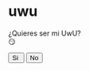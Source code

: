 # uwu

<!DOCTYPE html>
<html lang="es">
<head>
    <meta charset="UTF-8">
    <meta http-equiv="X-UA-Compatible" content="IE=edge">
    <meta name="viewport" content="width=device-width, initial-scale=1.0">
    <title>¿Quieres ser mi UwU?</title>
    <link rel="stylesheet" href="index.css">
</head>
<body>
    <div class="container">
        <p>¿Quieres ser mi UwU?<br>😏</p>
        <button id="yesBtn">Si&nbsp;</button>
        <button id="noBtn">No</button>
    </div>
    <script src="index.js"></script>
</body>
</html>
